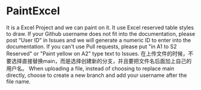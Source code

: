 # PaintExcel
It is a Excel Project and we can paint on it.
It use Excel reserved table styles to draw.
If your Github username does not fit into the documentation, please post “User ID” in Issues and we will generate a numeric ID to enter into the documentation.
If you can't use Pull requests, please put "in A1 to S2 Reserved" or "Paint yellow on A2" type text to Issues.
在上传文件的时候，不要选择直接替换main，而是选择创建新的分支，并且要把文件名后面加上自己的用户名。
When uploading a file, instead of choosing to replace main directly, choose to create a new branch and add your username after the file name.
